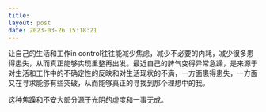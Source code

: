 ```yaml
---
title: 
layout: post
date: 2023-03-26 15:18:21
---
```


让自己的生活和工作in control往往能减少焦虑，减少不必要的内耗，减少很多患得患失，从而真正能够实现重整再出发。最近自己的脾气变得异常急躁，是来源于对生活和工作中的不确定性的反映和对生活现状的不满，一方面患得患失，一方面又在寻求能够有些突破，从而能够真正的寻找到那个理想中的我。

这种焦躁和不安大部分源于光阴的虚度和一事无成。

